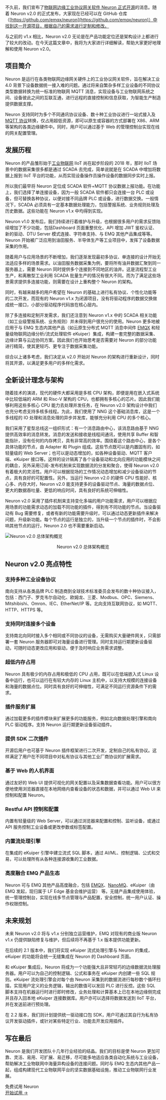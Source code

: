 不久前，我们宣布了[物联网边缘工业协议网关软件 Neuron 正式开源](https://www.emqx.com/zh/news/industrial-protocols-gateway-neuron-officially-open-source)的消息。随着 Neuron v2.0 的正式发布，大家现在已经可以在 GitHub 仓库（[https://github.com/emqx/neuron](https://github.com/emqx/neuron)）中找到这一开源项目，根据自己的需求进行定制和修改。

与之前的 v1.x 相比，Neuron v2.0 无论是在产品功能定位还是架构设计上都进行了较大的改动。在今天这篇文章中，我将为大家进行详细解读，帮助大家更好地理解和使用 Neuron v2.0。

## 项目简介

Neuron 是运行在各类物联网边缘网关硬件上的工业协议网关软件，旨在解决工业 4.0 背景下设备数据统一接入难的问题。通过将来自繁杂多样工业设备的不同协议类型数据转换为统一标准的物联网 MQTT 消息，实现设备与工业物联网系统之间、设备彼此之间的互联互通，进行远程的直接控制和信息获取，为智能生产制造提供数据支撑。

Neuron 支持同时为多个不同通讯协议设备、数十种工业协议进行一站式接入及 [MQTT 协议](https://www.emqx.com/zh/mqtt-guide)转换，仅占用超低资源，即可以原生或容器的方式部署在 X86、ARM 等架构的各类边缘硬件中。同时，用户可以通过基于 Web 的管理控制台实现在线的网关配置管理。

## 发展历程

Neuron 的产品雏形始于[工业物联网](https://www.emqx.com/zh/blog/iiot-explained-examples-technologies-benefits-and-challenges) IIoT 尚在起步阶段的 2018 年，那时 IIoT 场景中的数据采集很多都是通过 SCADA 去完成，简单说就是在 SCADA 中增加将数据上报到 IIoT 平台的功能，从而实现设备操作员操作设备的数据同步实时上报。

所以我们最早将 Neuron 定位成 SCADA 软件+MQTT 协议数据上报功能。在功能上，我们选择了单连接设备，因为一般 SCADA 软件都只会连接一台 PLC 或设备，但可替换各种协议，以便对接不同品牌 PLC 或设备，进行数据交换。一般情况下，SCADA 必须具有一定基本数据处理能力，包括警报系统、业务规则处理及历史数据。这些功能在 Neuron v1.x 中均得到实现。

Neuron v1.0 发布后，我们持续进行着维护与升级，也根据很多用户的需求反馈陆续增加了不少功能，包括Dashboard 页面重整优化、API 增加 JWT 鉴权认证、新的驱动、DTU Server 模式连接、字符串支持、与 EMQ 其他产品集成等等。Neuron 开始被广泛应用到油田服务、半导体生产等工业项目中，发挥了设备数据采集的作用。

随着用户与应用场景的不断增加，我们逐渐发现最初多协议、单连接的设计开始无法适应多样的场景需求。以油田服务数据采集为例，要将所有油井数据汇聚到同一服务器上，需要 Neuron 同时提供多个连接到不同地区的油井。这是流程型工业生产，和离散型工业利用 SCADA 批量生产的情况有很大不同。而为了满足这些场景需求提供多连接功能，则需要在设计上重构整个 Neuron 的架构。

同时，有越来越多的用户希望在 Neuron 的基础上进行私有协议、个性化功能等的二次开发，而现有的 Neuron v1.x 为闭源项目，没有将驱动程序的数据交换做成统一接口，小部分驱动程序代码放在核心层内。

除了多连接和定制开发需求，我们还注意到 Neuron v1.x 中的 SCADA 相关功能（如工业级警报系统、业务规则）并未得到用户很充分的使用。Neuron 更多地被应用于与 EMQ 生态内其他产品（如云原生分布式 MQTT 消息中间件 [EMQX](https://www.emqx.com/zh/products/emqx) 和轻量级物联网边缘分析/流式处理软件 eKuiper）集成，构建一套完整的数据采集、边缘计算与云边协同方案。因此我们也开始思考是否需要对 Neuron 的部分功能进行精简，使其更轻巧、更专注于数据采集功能。

综合以上诸多考虑，我们决定从 v2.0 开始对 Neuron 的架构进行重新设计，同时将其开源，以满足更多用户的多样化需求。

## 全新设计理念与架构

随着技术的演进，现代的硬件大都采用是多核 CPU 架构，即便是用在嵌入式系统中比较低端的 ARM 和 Risc-V 架构的 CPU，也都拥有多核心的芯片。因此我们能够利用这些多核心 CPU 能力去处理并发任务，在 Neuron v2.0 架构设计中我们也充分考虑支持多核多线程。为此，我们使用了 NNG 这个基础消息库，这是一个多线程的 IO 处理和消息处理的异步并发库，能够充分利用 CPU 的多个核心。

我们采用了星型总线这一组织形式：有一个消息路由中心，该消息路由基于 NNG 提供高效率的消息转发。消息的发送和接收是线程间通讯，使用共享 Buffer 和智能指针，没有任何的内存拷贝，具有非常高的效率。围绕着这个路由中心，是各个具体功能的节点，由 Adapter 和 Plugin 组成。这些节点既可以是内置固有的，如轻量级的 Web Server；也可以是动态增加的，如各种设备驱动、MQTT 客户端、eKuiper 接口等。这样的设计隔离了各个设备驱动和北向应用的功能模块之间的耦合，另外采用订阅-发布机制来实现数据流的分发和聚合，使得 Neuron v2.0 有着极大的灵活性。用户可以根据现场的工作情况动态增加和减少设备驱动的节点，具有良好的可配置性。另外，当运行 Neuron v2.0 的硬件 CPU 性能好、核心多、内存大时，Neuron v2.0 能支持更多的设备驱动节点、海量的数据点位、更大的数据吞吐量、更低的响应时间，具有良好的系统可伸缩性。

Neuron v2.0 采用了插件机制来支持变化多端的用户功能需求，用户可以根据应用场景的功能需求动态的加载不同功能的插件，得到有不同功能的节点。当设备驱动有 Bug 需要修复，或者有新的功能需要升级时，可以通过动态更新插件来解决问题，升级新功能。每个节点的运行是独立的，当升级一个节点的插件时，不会影响其他节点的运行，Neuron 2.0 也不需要重新启动。

![Neuron v2.0 总体架构概览](https://assets.emqx.com/images/2f41c3862274b332d9e2f4854775033f.jpeg)

<center>Neuron v2.0 总体架构概览</center>

 

## Neuron v2.0 亮点特性

### 支持多种工业设备协议

南向支持从各类品牌 PLC 制造商到全球技术标准委员会发布的数十种协议接入，包括：西门子、罗克韦尔自动化、欧姆龙、三菱、Modbus、OPC、Siemens、Mitshibishi、Omron、IEC、EtherNet/IP 等。北向支持互联网协议，如 MQTT、HTTP、HTTPS 等。

### 支持同时连接多个设备

支持南北向同时接入多个相同或不同协议的设备，无需购买大量硬件网关，只需部署一套 Neuron 服务器即可对海量设备进行管理。同时支持运行期更新设备驱动，可随时动态更改应用和驱动，便于及时响应业务需求调整。

### 超低内存占用

Neuron 具有极少的内存占用和极低的 CPU 占用，既可以在低端嵌入式 Linux 设备中运行，也可以运行在有较大内存的 Linux 主机中，以支持大规模的连接设备和海量的数据点位。同时具有良好的可伸缩性，可满足不同运行资源条件下的需求。

### 插件服务扩展

通过加载更多的插件模块来扩展更多的功能服务，例如北向数据处理引擎和南向 PLC 驱动程序。支持 Neuron 运行期更新设备驱动插件。

### 提供 SDK 二次插件

开源后用户也可基于 Neuron 插件框架进行二次开发，定制自己的私有协议。这样满足了用户在不同项目中对私有协议与其他工业厂商协议的扩展需求。

### 基于 Web 的人机界面

通过友好的 Web UI 提供可视化的网关配置以及采集数据查看功能。用户可以很方便地使用浏览器直接在本地网络内查看设备的状态和数据，并可以通过 Web UI 来控制和配置 Neuron。

### Restful API 控制和配置

内置有轻量级的 Web Server，可以通过浏览器来配置和控制、监听设备，或通过 API 服务控制工业设备或更改参数或标签配置。

### 内置流处理引擎

在集成的 eKuiper 引擎中建立流式 SQL 脚本，通过 AI/ML、控制逻辑、公式和交易，可以处理所有从各种连接源收集的工业数据。

### 高度融合 EMQ 产品生态

Neuron 可与 EMQ 其他产品高度融合，包括 [EMQX](https://www.emqx.com/zh/products/emqx)、[NanoMQ](https://www.emqx.com/zh/products/nanomq)、eKuiper（由 EMQ 发起，现归属于 LF Edge 基金会维护运营） 等。无缝产品集成使用体验，统一管理控制台，实现在线多节点管理与产品配置，安全控制，统一用户认证、操作权限控制。

## 未来规划

未来 Neuron v2.0 将与 v1.x 分别独立运营维护，EMQ 对现有的商业版 Neuron v1.x 仍提供缺陷修复与维护，但后续将不再基于 1.x 版本提供功能更新。

在后续的 2.1 版本中，我们将实现 eKuiper 流式处理引擎与 Neuron 的集成，eKuiper 的功能将会统一无缝集成在 Neuron 的 Dashboard 页面。

和 eKuiper 集成后，Neuron 将成为一个功能强大且非常轻巧的边缘数据流处理服务器。用户可以为自己的控制逻辑、公式和事务在 eKuiper 内创建一些 SQL 规则。eKuiper 流处理引擎会对每个由 Neuron 采集到的数据流进行每秒数个循环扫描，实现用户定义的业务逻辑，输出的数值可以发回 PLC 进行反控。这些 SQL 脚本支持在机器运行时进行即时修改，业务处理和计算基本上已在本地边缘侧完成并且存入回本地 eKuiper 连接数据库。用户亦可以选择将数据发送到 IIoT 平台，并在发送前进行预处理。

在 2.2 版本，我们则计划提供统一驱动接口包 SDK，用户可通过其自行为私有协议开发驱动插件，或针对某些特定行业、功能去开发应用插件。

## 写在最后

Neuron 是我们开发团队十几年行业经验的结晶。我们的目标是使 Neuron 更加可靠、灵活、易用、可扩展、易迁移，尽可能多地适应各类自动化系统与工业设备，帮助解决工业物联网中海量异构设备的连接问题。同时与 EMQ 生态内其他产品一起，组成构建现代工业物联网平台的坚实数据基础设施，推动工业物联网行业发展。



<section class="promotion">
    <div>
        免费试用 Neuron
    </div>
    <a href="https://www.emqx.com/zh/try?product=neuron" class="button is-gradient px-5">开始试用 →</a>
</section>
